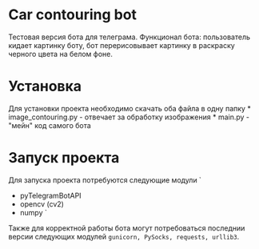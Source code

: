 # Car contouring bot
Тестовая версия бота для телеграма. Функционал бота: пользователь кидает картинку боту, бот перерисовывает картинку в раскраску черного цвета на белом фоне.

# Установка
Для установки проекта необходимо скачать оба файла в одну папку
    * image_contouring.py - отвечает за обработку изображения
    * main.py - "мейн" код самого бота
# Запуск проекта
Для запуска проекта потребуются следующие модули
`
* pyTelegramBotAPI
* opencv (cv2)
* numpy
`

Также для корректной работы бота могут потребоваться последнии версии следующих модулей `gunicorn, PySocks, requests, urllib3`.
